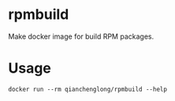 # rpmbuild
Make docker image for build RPM packages.

# Usage

```
docker run --rm qianchenglong/rpmbuild --help
```
